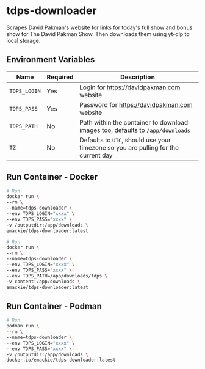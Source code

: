# tdps-downloader
Scrapes David Pakman's website for links for today's full show and bonus show for The David Pakman Show. Then downloads them using yt-dlp to local storage. 

## Environment Variables

| Name | Required | Description
|---|---|---
| `TDPS_LOGIN`  | Yes | Login for https://davidpakman.com website 
| `TDPS_PASS`   | Yes | Password for https://davidpakman.com website
| `TDPS_PATH`   | No  | Path within the container to download images too, defaults to `/app/downloads`
| `TZ`          | No  | Defaults to `UTC`, should use your timezone so you are pulling for the current day

## Run Container - Docker

  ```bash
  # Run
  docker run \
  --rm \
  --name=tdps-downloader \
  --env TDPS_LOGIN="xxxx" \
  --env TDPS_PASS="xxxx" \
  -v /outputdir:/app/downloads \
  emackie/tdps-downloader:latest
  ```

  ```bash
  # Run
  docker run \
  --rm \
  --name=tdps-downloader \
  --env TDPS_LOGIN="xxxx" \
  --env TDPS_PASS="xxxx" \
  --env TDPS_PATH=/app/downloads/tdps \
  -v content:/app/downloads \
  emackie/tdps-downloader:latest
  ```

## Run Container - Podman

  ```bash
  # Run
  podman run \
  --rm \
  --name=tdps-downloader \
  --env TDPS_LOGIN="xxxx" \
  --env TDPS_PASS="xxxx" \
  -v /outputdir:/app/downloads \
  docker.io/emackie/tdps-downloader:latest
  ```